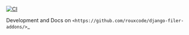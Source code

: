 [![CI](https://github.com/rouxcode/django-filer-addons/actions/workflows/ci.yml/badge.svg)](https://github.com/rouxcode/django-filer-addons/actions/workflows/ci.yml)

Development and Docs on `<https://github.com/rouxcode/django-filer-addons/>`_
